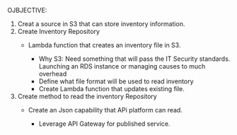 OJBJECTIVE:

<ol>
<li> Creat a source in S3 that can store inventory information. </li>

<li> Create Inventory Repository</li>

  <ul>
    <li>Lambda function that creates an inventory file in S3.  </li>
    <ul>
        <li> Why S3:  Need something that will pass the IT Security standards.  Launching an RDS instance or managing causes to much overhead
        <li> Define what file format will be used to read inventory  </li>
    <li>Create Lambda function that updates existing file.  </li>
    </ul>
  </ul>

<li> Create method to read the inventory Repository </li>
  <ul>
      <li> Create an Json capability that APi platform can read. </li>
      <ul>
         <li> Leverage API Gateway for published service. </li>
      </ul>
  </ul>
</ol>
